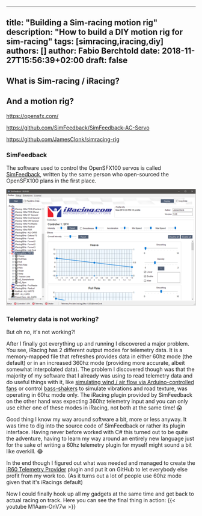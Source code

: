 
---
title: "Building a Sim-racing motion rig"
description: "How to build a DIY motion rig for sim-racing"
tags: [simracing,iracing,diy]
authors: []
author: Fabio Berchtold
date: 2018-11-27T15:56:39+02:00
draft: false
---

## What is Sim-racing / iRacing?



## And a motion rig?

https://opensfx.com/

https://github.com/SimFeedback/SimFeedback-AC-Servo

https://github.com/JamesClonk/simracing-rig

### SimFeedback

The software used to control the OpenSFX100 servos is called [SimFeedback](https://github.com/SimFeedback/SimFeedback-AC-Servo), written by the same person who open-sourced the OpenSFX100 plans in the first place.

![SimFeedback](/images/simfeedback.png)

### Telemetry data is not working?

But oh no, it's not working?!

After I finally got everything up and running I discovered a major problem. You see, iRacing has 2 different output modes for telemetry data. It is a memory-mapped file that refreshes provides data in either 60hz mode (the default) or in an increased 360hz mode (providing more accurate, albeit somewhat interpolated data). The problem I discovered though was that the majority of my software that I already was using to read telemetry data and do useful things with it, like [simulating wind / air flow via Arduino-controlled fans](https://www.youtube.com/watch?v=7fEaeoBWdHo) or control [bass-shakers](https://thebuttkicker.com/buttkicker-lfe/) to simulate vibrations and road texture, was operating in 60hz mode only. The iRacing plugin provided by SimFeedback on the other hand was expecting 360hz telemetry input and you can only use either one of these modes in iRacing, not both at the same time! 😱

Good thing I know my way around software a bit, more or less anyway. 
It was time to dig into the source code of SimFeedback or rather its plugin interface. Having never before worked with C# this turned out to be quite the adventure, having to learn my way around an entirely new language just for the sake of writing a 60hz telemetry plugin for myself might sound a bit like overkill. 😂

In the end though I figured out what was needed and managed to create the [iR60 Telemetry Provider](https://github.com/JamesClonk/iR60TelemetryProvider) plugin and put it on GitHub to let everybody else profit from my work too. (As it turns out a lot of people use 60hz mode given that it's iRacings default)

Now I could finally hook up all my gadgets at the same time and get back to actual racing on track.
Here you can see the final thing in action:
{{< youtube M1Aam-OnV7w >}}

